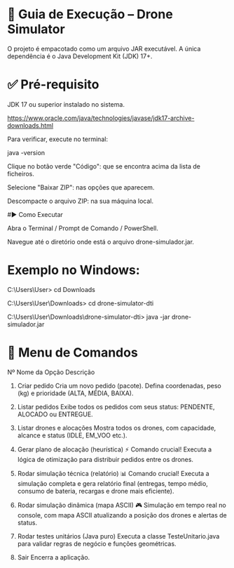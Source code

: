 # 🚀 Guia de Execução – Drone Simulator

O projeto é empacotado como um arquivo JAR executável.
A única dependência é o Java Development Kit (JDK) 17+.

# ✅ Pré-requisito

JDK 17 ou superior instalado no sistema.

https://www.oracle.com/java/technologies/javase/jdk17-archive-downloads.html

Para verificar, execute no terminal:

java -version

Clique no botão verde "Código": que se encontra acima da lista de ficheiros.

Selecione "Baixar ZIP": nas opções que aparecem.

Descompacte o arquivo ZIP: na sua máquina local.

#▶️ Como Executar

Abra o Terminal / Prompt de Comando / PowerShell.

Navegue até o diretório onde está o arquivo drone-simulador.jar.

# Exemplo no Windows:

C:\Users\User> cd Downloads

C:\Users\User\Downloads> cd drone-simulator-dti

C:\Users\User\Downloads\drone-simulator-dti> java -jar drone-simulador.jar

# 📖 Menu de Comandos
Nº	Nome da Opção	Descrição

1)	Criar pedido	Cria um novo pedido (pacote). Defina coordenadas, peso (kg) e prioridade (ALTA, MÉDIA, BAIXA).

2)	Listar pedidos	Exibe todos os pedidos com seus status: PENDENTE, ALOCADO ou ENTREGUE.

3)	Listar drones e alocações	Mostra todos os drones, com capacidade, alcance e status (IDLE, EM_VOO etc.).

4) Gerar plano de alocação (heurística)	⚡ Comando crucial! Executa a lógica de otimização para distribuir pedidos entre os drones.

5) Rodar simulação técnica (relatório)	📊 Comando crucial! Executa a simulação completa e gera relatório final (entregas, tempo médio, consumo de bateria, recargas e drone mais eficiente).

6)	Rodar simulação dinâmica (mapa ASCII)	🎮 Simulação em tempo real no console, com mapa ASCII atualizando a posição dos drones e alertas de status.

7)	Rodar testes unitários (Java puro)	Executa a classe TesteUnitario.java para validar regras de negócio e funções geométricas.

8)	Sair	Encerra a aplicação.

